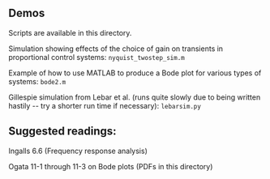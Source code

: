 ## Demos

Scripts are available in this directory.

Simulation showing effects of the choice of gain on transients in proportional control systems: `nyquist_twostep_sim.m`

Example of how to use MATLAB to produce a Bode plot for various types of systems: `bode2.m`

Gillespie simulation from Lebar et al. (runs quite slowly due to being written hastily -- try a shorter run time if necessary): `lebarsim.py`

## Suggested readings:

Ingalls 6.6 (Frequency response analysis)

Ogata 11-1 through 11-3 on Bode plots (PDFs in this directory)